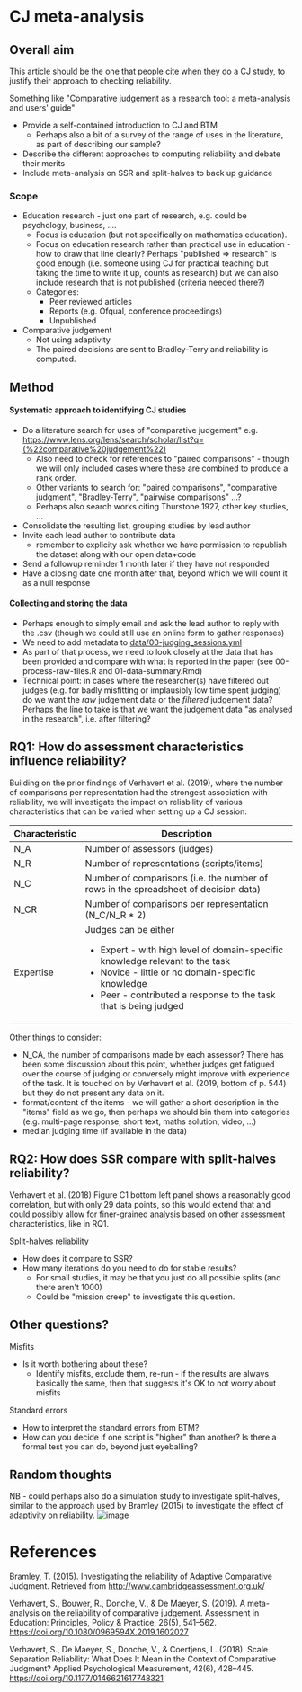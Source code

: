 # CJ meta-analysis

## Overall aim

This article should be the one that people cite when they do a CJ study, to justify their approach to checking reliability.

Something like "Comparative judgement as a research tool: a meta-analysis and users' guide"

* Provide a self-contained introduction to CJ and BTM
  * Perhaps also a bit of a survey of the range of uses in the literature, as part of describing our sample?
* Describe the different approaches to computing reliability and debate their merits
* Include meta-analysis on SSR and split-halves to back up guidance

### Scope

* Education research - just one part of research, e.g. could be psychology, business, ....
  * Focus is education (but not specifically on mathematics education).
  * Focus on education research rather than practical use in education - how to draw that line clearly? Perhaps "published => research" is good enough (i.e. someone using CJ for practical teaching but taking the time to write it up, counts as research) but we can also include research that is not published (criteria needed there?)
  * Categories:
    - Peer reviewed articles
    - Reports (e.g. Ofqual, conference proceedings)
    - Unpublished
* Comparative judgement
  * Not using adaptivity
  * The paired decisions are sent to Bradley-Terry and reliability is computed.

## Method

#### Systematic approach to identifying CJ studies

* Do a literature search for uses of "comparative judgement" e.g. https://www.lens.org/lens/search/scholar/list?q=(%22comparative%20judgement%22)
  * Also need to check for references to "paired comparisons" - though we will only included cases where these are combined to produce a rank order.
   - Other variants to search for: "paired comparisons", "comparative judgment", "Bradley-Terry", "pairwise comparisons" ...? <all to have a think about other search terms>
   - Perhaps also search works citing Thurstone 1927, other key studies, ...
* Consolidate the resulting list, grouping studies by lead author
* Invite each lead author to contribute data
  - remember to explicity ask whether we have permission to republish the dataset along with our open data+code
* Send a followup reminder 1 month later if they have not responded
* Have a closing date one month after that, beyond which we will count it as a null response

#### Collecting and storing the data

* Perhaps enough to simply email and ask the lead author to reply with the .csv (though we could still use an online form to gather responses)
* We need to add metadata to [data/00-judging_sessions.yml](data/00-judging_sessions.yml)
* As part of that process, we need to look closely at the data that has been provided and compare with what is reported in the paper (see 00-process-raw-files.R and 01-data-summary.Rmd)
* Technical point: in cases where the researcher(s) have filtered out judges (e.g. for badly misfitting or implausibly low time spent judging) do we want the _raw_ judgement data or the _filtered_ judgement data? Perhaps the line to take is that we want the judgement data "as analysed in the research", i.e. after filtering?

## RQ1: How do assessment characteristics influence reliability?

Building on the prior findings of Verhavert et al. (2019), where the number of comparisons per representation had the strongest association with reliability, we will investigate the impact on reliability of various characteristics that can be varied when setting up a CJ session:

| Characteristic | Description |
|----------------|-------------|
| N_A	| Number of assessors (judges) |
| N_R	| Number of representations (scripts/items)
| N_C	| Number of comparisons (i.e. the number of rows in the spreadsheet of decision data)
| N_CR| Number of comparisons per representation (N_C/N_R * 2)
| Expertise	|Judges can be either <ul><li>Expert - with high level of domain-specific knowledge relevant to the task</li><li>Novice - little or no domain-specific knowledge</li><li>Peer - contributed a response to the task that is being judged</li></ul>|

Other things to consider:

* N_CA, the number of comparisons made by each assessor? There has been some discussion about this point, whether judges get fatigued over the course of judging or conversely might improve with experience of the task. It is touched on by Verhavert et al. (2019, bottom of p. 544) but they do not present any data on it.
* format/content of the items - we will gather a short description in the "items" field as we go, then perhaps we should bin them into categories (e.g. multi-page response, short text, maths solution, video, ...)
* median judging time (if available in the data)



## RQ2: How does SSR compare with split-halves reliability?

Verhavert et al. (2018) Figure C1 bottom left panel shows a reasonably good correlation, but with only 29 data points, so this would extend that and could possibly allow for finer-grained analysis based on other assessment characteristics, like in RQ1.

Split-halves reliability
* How does it compare to SSR?
* How many iterations do you need to do for stable results?
  - For small studies, it may be that you just do all possible splits (and there aren't 1000)
  - Could be "mission creep" to investigate this question.

## Other questions?

Misfits
* Is it worth bothering about these?
  * Identify misfits, exclude them, re-run - if the results are always basically the same, then that suggests it's OK to not worry about misfits

Standard errors
* How to interpret the standard errors from BTM?
* How can you decide if one script is "higher" than another? Is there a formal test you can do, beyond just eyeballing?


## Random thoughts
NB - could perhaps also do a simulation study to investigate split-halves, similar to the approach used by Bramley (2015) to investigate the effect of adaptivity on reliability.
![image](https://user-images.githubusercontent.com/30723394/114529618-0de7c600-9c42-11eb-82d1-0e7c91dcc4eb.png)

# References

Bramley, T. (2015). Investigating the reliability of Adaptive Comparative Judgment. Retrieved from http://www.cambridgeassessment.org.uk/

Verhavert, S., Bouwer, R., Donche, V., & De Maeyer, S. (2019). A meta-analysis on the reliability of comparative judgement. Assessment in Education: Principles, Policy & Practice, 26(5), 541–562. https://doi.org/10.1080/0969594X.2019.1602027

Verhavert, S., De Maeyer, S., Donche, V., & Coertjens, L. (2018). Scale Separation Reliability: What Does It Mean in the Context of Comparative Judgment? Applied Psychological Measurement, 42(6), 428–445. https://doi.org/10.1177/0146621617748321
